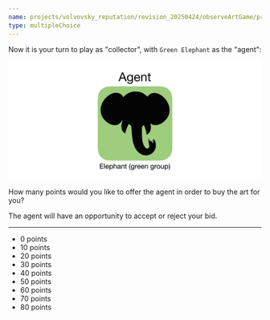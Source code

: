```yaml
---
name: projects/volvovsky_reputation/revision_20250424/observeArtGame/pre_observe_bid.md
type: multipleChoice
---
```


Now it is your turn to play as "collector", with `Green Elephant` as the "agent":

![Green Elephant Agent](projects/volvovsky_reputation/revision_20250424/icons/agent_elephant.jpg)

How many points would you like to offer the agent in order to buy the art for you?

The agent will have an opportunity to accept or reject your bid.

---

- 0 points
- 10 points
- 20 points
- 30 points
- 40 points
- 50 points
- 60 points
- 70 points
- 80 points
